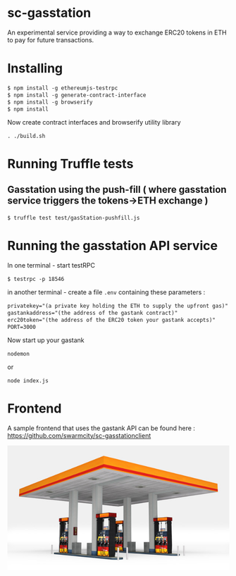 # sc-gasstation

An experimental service providing a way to exchange ERC20 tokens in ETH to pay for future transactions. 

# Installing

```
$ npm install -g ethereumjs-testrpc
$ npm install -g generate-contract-interface
$ npm install -g browserify
$ npm install
```

Now create contract interfaces and browserify utility library

```
. ./build.sh
```


# Running Truffle tests

## Gasstation using the push-fill ( where gasstation service triggers the tokens->ETH exchange )

```
$ truffle test test/gasStation-pushfill.js
```

# Running the gasstation API service

In one terminal - start testRPC

```
$ testrpc -p 18546
```

in another terminal - create a file ```.env``` containing these parameters :


```
privatekey="(a private key holding the ETH to supply the upfront gas)"
gastankaddress="(the address of the gastank contract)"
erc20token="(the address of the ERC20 token your gastank accepts)"
PORT=3000
```

Now start up your gastank

```
nodemon
```

or

```
node index.js
```

# Frontend

A sample frontend that uses the gastank API can be found here : https://github.com/swarmcity/sc-gasstationclient


![Fill me up](images/station.jpeg)

